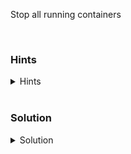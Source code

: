 Stop all running containers

<br>

### Hints

<details>
  <summary>Hints</summary>

  see [docker stop](https://docs.docker.com/engine/reference/commandline/stop/)
  and [docker ps](https://docs.docker.com/engine/reference/commandline/ps/)

</details>

<br>

### Solution

<details>
  <summary>Solution</summary>

    `docker stop $(docker ps -q)`

</details>